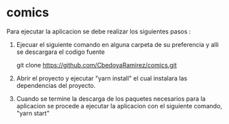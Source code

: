 # comics

Para ejecutar la aplicacion se debe realizar los siguientes pasos :

1) Ejecuar el siguiente comando en alguna carpeta de su preferencia y alli se descargara el codigo fuente

    git clone https://github.com/CbedoyaRamirez/comics.git

2) Abrir el proyecto y ejecutar "yarn install" el cual instalara las dependencias del proyecto.

3) Cuando se termine la descarga de los paquetes necesarios para la aplicacion se procede a ejecutar la aplicacion con el siguiente comando, "yarn start"
